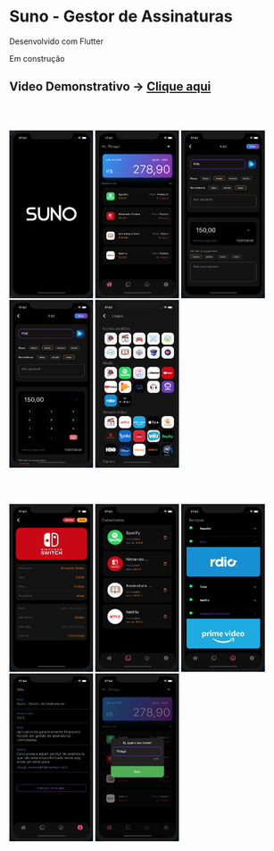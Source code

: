 # Suno - Gestor de Assinaturas
 
Desenvolvido com Flutter
 
Em construção

 ## Video Demonstrativo -> [Clique aqui](https://youtu.be/KplxbhvhmD8)
 

 
 
<br><br>

<div align="left"> 
 
 <img  width="150" height="300" src="suno/prints/print_0.png">
 <img  width="150" height="300" src="suno/prints/print_1.png">
 <img  width="150" height="300" src="suno/prints/print_2.png">
 <img  width="150" height="300" src="suno/prints/print_3.png">
 <img  width="150" height="300" src="suno/prints/print_4.png">
 
</div>

<br><br>
 
<div align="left">
 
 
 <img  width="150" height="300" src="suno/prints/print_5.png"> 
 <img  width="150" height="300" src="suno/prints/print_6.png">
 <img  width="150" height="300" src="suno/prints/print_7.png">
 <img  width="150" height="300" src="suno/prints/print_8.png">
 <img  width="150" height="300" src="suno/prints/print_9.png">
 
</div>
